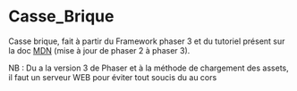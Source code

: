 # Casse_Brique

Casse brique, fait à partir du Framework phaser 3 et du tutoriel présent sur la doc [MDN](https://developer.mozilla.org/en-US/docs/Games/Tutorials/2D_breakout_game_Phaser)
(mise à jour de phaser 2 à phaser 3).

NB : Du a la version 3 de Phaser et à la méthode de chargement des assets, il faut un serveur WEB pour éviter tout soucis du au cors
